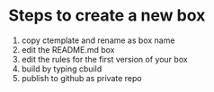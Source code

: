 # Steps to create a new box

1. copy ctemplate and rename as box name
2. edit the README.md box
3. edit the rules for the first version of your box
4. build by typing cbuild
5. publish to github as private repo
